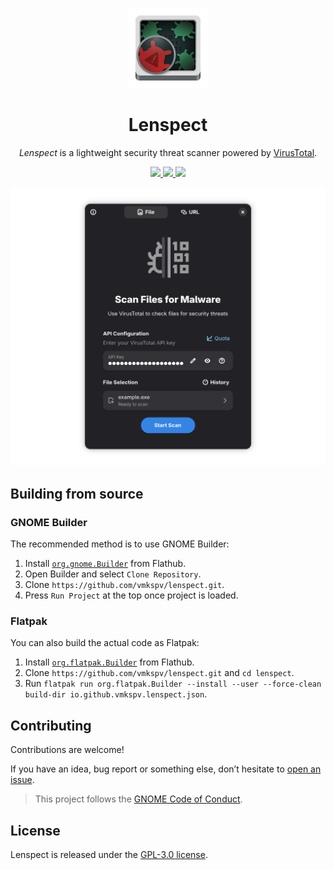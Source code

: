 <p align="center">
  <img src="data/icons/hicolor/scalable/apps/io.github.vmkspv.lenspect.svg" width="128"/>
  <h1 align="center">Lenspect</h1>
  <p align="center"><i>Lenspect</i> is a lightweight security threat scanner powered by <a href="https://www.virustotal.com">VirusTotal</a>.</p>
</p>

<p align="center">
  <a href="https://github.com/vmkspv/lenspect/actions/workflows/flatpak.yml">
    <img src="https://img.shields.io/github/actions/workflow/status/vmkspv/lenspect/flatpak.yml?logo=flatpak&logoColor=e4e4e4&labelColor=3a484a&color=288c5a"/>
  </a>
  <a href="https://github.com/vmkspv/lenspect/releases/latest">
    <img src="https://img.shields.io/github/v/release/vmkspv/lenspect?logo=github&logoColor=e4e4e4&labelColor=3a484a&color=288c5a"/>
  </a>
  <a href="https://flathub.org/apps/details/io.github.vmkspv.lenspect">
    <img src="https://img.shields.io/flathub/downloads/io.github.vmkspv.lenspect?logo=flathub&logoColor=e4e4e4&labelColor=3a484a&color=288c5a"/>
  </a>
</p>

<p align="center">
  <img src="data/screenshots/preview.png" width="756" title="Main window"/>
</p>

## Building from source

### GNOME Builder

The recommended method is to use GNOME Builder:

1. Install [`org.gnome.Builder`](https://gitlab.gnome.org/GNOME/gnome-builder) from Flathub.
2. Open Builder and select `Clone Repository`.
3. Clone `https://github.com/vmkspv/lenspect.git`.
4. Press `Run Project` at the top once project is loaded.

### Flatpak

You can also build the actual code as Flatpak:

1. Install [`org.flatpak.Builder`](https://github.com/flatpak/flatpak-builder) from Flathub.
2. Clone `https://github.com/vmkspv/lenspect.git` and `cd lenspect`.
3. Run `flatpak run org.flatpak.Builder --install --user --force-clean build-dir io.github.vmkspv.lenspect.json`.

## Contributing

Contributions are welcome!

If you have an idea, bug report or something else, don’t hesitate to [open an issue](https://github.com/vmkspv/lenspect/issues).

> This project follows the [GNOME Code of Conduct](https://conduct.gnome.org).

## License

Lenspect is released under the [GPL-3.0 license](COPYING).
